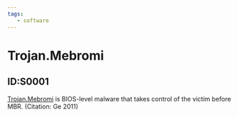 ```yaml
---
tags:
   - software
---
```

# Trojan.Mebromi
## ID:S0001
[Trojan.Mebromi](/mitre/software/S0001) is BIOS-level malware that takes control of the victim before MBR. (Citation: Ge 2011)

